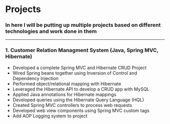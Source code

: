 # Projects
### In here I will be putting up multiple projects based on different technologies and work done in them
___

### **1. Customer Relation Managment System (Java, Spring MVC, Hibernate)**
* Developed a complete Spring MVC and Hibernate CRUD Project
* Wired Spring beans together using Inversion of Control and Dependency Injection
* Performed object/relational mapping with Hibernate
* Leveraged the Hibernate API to develop a CRUD app with MySQL
* Applied Java annotations for Hibernate mappings
* Developed queries using the Hibernate Query Language (HQL)
* Created Spring MVC controllers to process web requests
* Developed web view components using Spring MVC custom tags
* Add AOP Logging system to project

